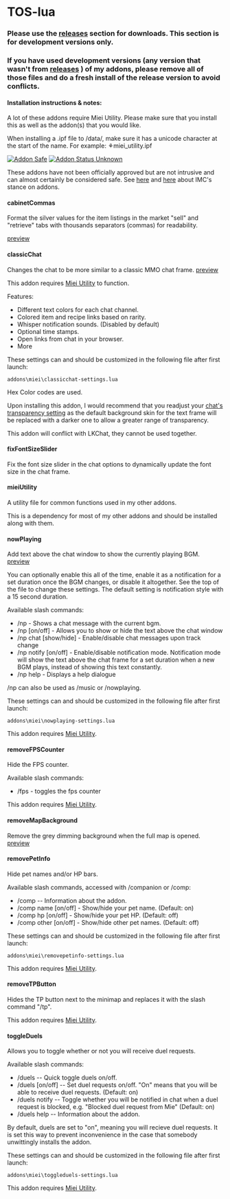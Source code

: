 # TOS-lua

### Please use the [releases](https://github.com/Miei/TOS-lua/releases) section for downloads. This section is for development versions only.

### If you have used development versions (any version that wasn't from [releases](https://github.com/Miei/TOS-lua/releases) ) of my addons, please remove all of those files and do a fresh install of the release version to avoid conflicts.

#### Installation instructions & notes:

A lot of these addons require Miei Utility. Please make sure that you install this as well as the addon(s) that you would like.

When installing a .ipf file to /data/, make sure it has a unicode character at the start of the name. For example: ⚘miei_utility.ipf


[![Addon Safe](https://cdn.rawgit.com/lubien/awesome-tos/master/badges/addon-safe.svg)](https://github.com/lubien/awesome-tos#addons-badges)  [![Addon Status Unknown](https://cdn.rawgit.com/lubien/awesome-tos/master/badges/addon-unknown.svg)](https://github.com/lubien/awesome-tos#addons-badges) 

These addons have not been officially approved but are not intrusive and can almost certainly be considered safe. See [here](https://forum.treeofsavior.com/t/stance-on-addons/141262/3) and [here](https://forum.treeofsavior.com/t/stance-on-addons/141262/24) about IMC's stance on addons.

#### cabinetCommas
Format the silver values for the item listings in the market "sell" and "retrieve" tabs with thousands separators (commas) for readability. 

[preview](https://i.imgur.com/0jnNGxx.png)

#### classicChat
Changes the chat to be more similar to a classic MMO chat frame. [preview](https://i.imgur.com/Z3GgKT7.png)

This addon requires [Miei Utility](https://github.com/Miei/TOS-lua/releases) to function.

Features:

- Different text colors for each chat channel.
- Colored item and recipe links based on rarity.
- Whisper notification sounds. (Disabled by default)
- Optional time stamps.
- Open links from chat in your browser.
- More

These settings can and should be customized in the following file after first launch:

`addons\miei\classicchat-settings.lua`

Hex Color codes are used.

Upon installing this addon, I would recommend that you readjust your [chat's transparency setting](https://i.imgur.com/WCevi1v.png) as the default background skin for the text frame will be replaced with a darker one to allow a greater range of transparency.

This addon will conflict with LKChat, they cannot be used together.

#### fixFontSizeSlider
Fix the font size slider in the chat options to dynamically update the font size in the chat frame.

#### mieiUtility
A utility file for common functions used in my other addons. 

This is a dependency for most of my other addons and should be installed along with them.

#### nowPlaying
Add text above the chat window to show the currently playing BGM. [preview](https://i.imgur.com/tJGwNUr.png)

You can optionally enable this all of the time, enable it as a notification for a set duration once the BGM changes, or disable it altogether. See the top of the file to change these settings. The default setting is notification style with a 15 second duration.

Available slash commands:

- /np - Shows a chat message with the current bgm.
- /np [on/off] - Allows you to show or hide the text above the chat window
- /np chat [show/hide] - Enable/disable chat messages upon track change
- /np notify [on/off] - Enable/disable notification mode. Notification mode will show the text above the chat frame for a set duration when a new BGM plays, instead of showing this text constantly.
- /np help - Displays a help dialogue
 
/np can also be used as /music or /nowplaying.

These settings can and should be customized in the following file after first launch:

`addons\miei\nowplaying-settings.lua`

This addon requires [Miei Utility](https://github.com/Miei/TOS-lua/releases). 

#### removeFPSCounter
Hide the FPS counter.

Available slash commands:
- /fps - toggles the fps counter

This addon requires [Miei Utility](https://github.com/Miei/TOS-lua/releases).

#### removeMapBackground
Remove the grey dimming background when the full map is opened. [preview](https://i.imgur.com/IfcOlo9.jpg)

#### removePetInfo
Hide pet names and/or HP bars.

Available slash commands, accessed with /companion or /comp:

- /comp -- Information about the addon.
- /comp name [on/off] - Show/hide your pet name. (Default: on)
- /comp hp [on/off] - Show/hide your pet HP. (Default: off)
- /comp other [on/off] - Show/hide other pet names. (Default: off)

These settings can and should be customized in the following file after first launch:

`addons\miei\removepetinfo-settings.lua`

This addon requires [Miei Utility](https://github.com/Miei/TOS-lua/releases).

#### removeTPButton
Hides the TP button next to the minimap and replaces it with the slash command "/tp".

This addon requires [Miei Utility](https://github.com/Miei/TOS-lua/releases).

#### toggleDuels
Allows you to toggle whether or not you will receive duel requests.

Available slash commands:

- /duels -- Quick toggle duels on/off.
- /duels [on/off] -- Set duel requests on/off. "On" means that you will be able to receive duel requests. (Default: on)
- /duels notify -- Toggle whether you will be notified in chat when a duel request is blocked, e.g. "Blocked duel request from Mie" (Default: on)
- /duels help -- Information about the addon.

By default, duels are set to "on", meaning you will recieve duel requests. It is set this way to prevent inconvenience in the case that somebody unwittingly installs the addon.

These settings can and should be customized in the following file after first launch:

`addons\miei\toggleduels-settings.lua`

This addon requires [Miei Utility](https://github.com/Miei/TOS-lua/releases).
